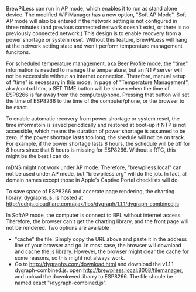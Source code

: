 BrewPiLess can run in AP mode, which enables it to run as stand alone device. The modified WiFiManager has a new option, "Soft AP Mode". Soft AP mode will also be entered if the network setting is not configured in three minutes (and previous connected network doesn't exist, or there is no previously connected network.) This design is to enable recovery from a power shortage or system reset. Without this feature, BrewPiLess will hang at the network setting state and won't perform temperature management funcitons.

For scheduled temperature management, aka Beer Profile mode, the "time" information is needed to manage the temperature, but an NTP server will not be accessible without an internet connection. Therefore, manual setup of "time" is necessary in this mode. In page of "Temperature Management", aka /control.htm, a SET TIME button will be shown when the time of ESP8266 is far away from the computer/phone. Pressing that button will set the time of ESP8266 to the time of the computer/phone, or the browser to be exact.

To enable automatic recovery from power shortage or system reset, the time informatoin is saved periodically and restored at boot-up if NTP is not accessible, which means the duration of power shortage is assumed to be zero. If the power shortage lasts too long, the shedule will not be on track. For example, if the power shortage lasts 8 hours, the schedule will be off for 8 hours since that 8 hours is missing for ESP8266. Without a RTC, this might be the best I can do.

mDNS might not work under AP mode. Therefore, "brewpiless.local" can not be used under AP mode, but "brewpiless.org" will do the job. In fact, all domain names except those in Apple's Captive Portal checklists will do.

To save space of ESP8266 and accerate page rendering, the charting library, dygraphs.js, is hosted at
http://cdnjs.cloudflare.com/ajax/libs/dygraph/1.1.1/dygraph-combined.js

In SoftAP mode, the computer is connect to BPL without internet access. Therefore, the browser can't get the charting library, and the front page will not be rendered. Two options are available
* "cache" the file. Simply copy the URL above and paste it in the address line of your browser and go. In most case, the browser will download and cache the js library. However, the browser might clear the cache for some reasons, so this might not always work.
*  Go to http://dygraphs.com/download.html and download the v1.1.1 dygraph-combined.js. open http://brewpiless.local:8008/filemanager, and upload the downlowed libarry to ESP8266. The file shoule be named exact "/dygraph-combined.js".